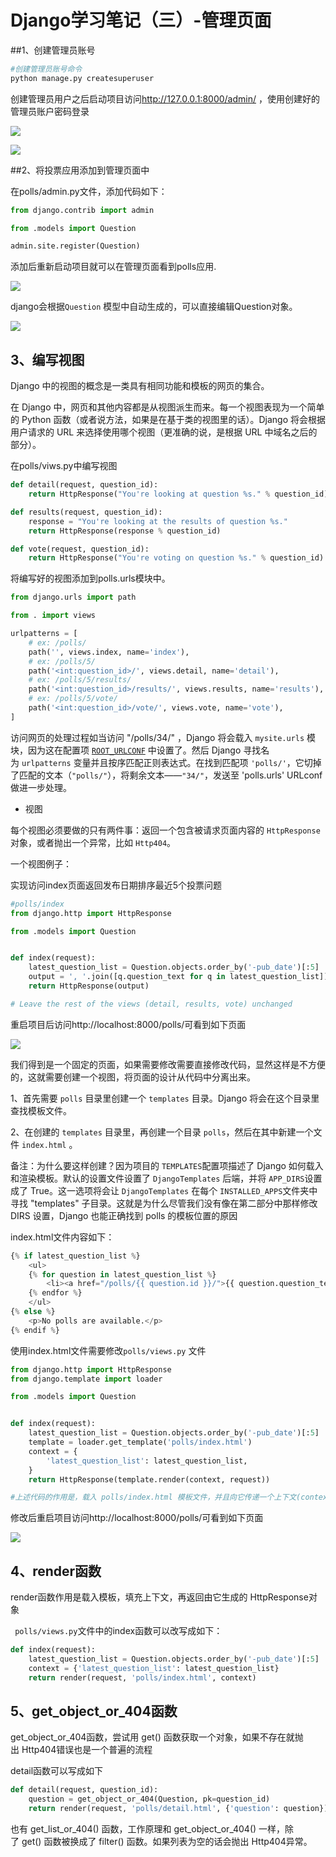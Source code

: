 # Django学习笔记（三）-管理页面

##1、创建管理员账号

~~~python
#创建管理员账号命令
python manage.py createsuperuser
~~~

创建管理员用户之后启动项目访问<http://127.0.0.1:8000/admin/> ，使用创建好的管理员账户密码登录

![](E:\学习\django\第三篇\1.png)

![](E:\学习\django\第三篇\2.png)

##2、将投票应用添加到管理页面中

在polls/admin.py文件，添加代码如下：

~~~python
from django.contrib import admin

from .models import Question

admin.site.register(Question)
~~~

添加后重新启动项目就可以在管理页面看到polls应用.

![](E:\学习\django\第三篇\3.png)

django会根据`Question` 模型中自动生成的，可以直接编辑Question对象。

![](E:\学习\django\第三篇\4.png)

## 3、编写视图

Django 中的视图的概念是一类具有相同功能和模板的网页的集合。

在 Django 中，网页和其他内容都是从视图派生而来。每一个视图表现为一个简单的 Python 函数（或者说方法，如果是在基于类的视图里的话）。Django 将会根据用户请求的 URL 来选择使用哪个视图（更准确的说，是根据 URL 中域名之后的部分）。 

在polls/viws.py中编写视图

~~~python
def detail(request, question_id):
    return HttpResponse("You're looking at question %s." % question_id)

def results(request, question_id):
    response = "You're looking at the results of question %s."
    return HttpResponse(response % question_id)

def vote(request, question_id):
    return HttpResponse("You're voting on question %s." % question_id)
~~~

将编写好的视图添加到polls.urls模块中。

~~~python
from django.urls import path

from . import views

urlpatterns = [
    # ex: /polls/
    path('', views.index, name='index'),
    # ex: /polls/5/
    path('<int:question_id>/', views.detail, name='detail'),
    # ex: /polls/5/results/
    path('<int:question_id>/results/', views.results, name='results'),
    # ex: /polls/5/vote/
    path('<int:question_id>/vote/', views.vote, name='vote'),
]
~~~

访问网页的处理过程如当访问 "/polls/34/" ，Django 将会载入 `mysite.urls` 模块，因为这在配置项 [`ROOT_URLCONF`](https://docs.djangoproject.com/zh-hans/2.2/ref/settings/#std:setting-ROOT_URLCONF) 中设置了。然后 Django 寻找名为 `urlpatterns` 变量并且按序匹配正则表达式。在找到匹配项 `'polls/'`，它切掉了匹配的文本（`"polls/"`），将剩余文本——`"34/"`，发送至 'polls.urls' URLconf 做进一步处理。 

- 视图

每个视图必须要做的只有两件事：返回一个包含被请求页面内容的 `HttpResponse`对象，或者抛出一个异常，比如 `Http404`。 

一个视图例子：

实现访问index页面返回发布日期排序最近5个投票问题

~~~python
#polls/index
from django.http import HttpResponse

from .models import Question


def index(request):
    latest_question_list = Question.objects.order_by('-pub_date')[:5]
    output = ', '.join([q.question_text for q in latest_question_list])
    return HttpResponse(output)

# Leave the rest of the views (detail, results, vote) unchanged
~~~

重启项目后访问http://localhost:8000/polls/可看到如下页面

![](E:\学习\django\第三篇\5.png)

我们得到是一个固定的页面，如果需要修改需要直接修改代码，显然这样是不方便的，这就需要创建一个视图，将页面的设计从代码中分离出来。

1、首先需要 `polls` 目录里创建一个 `templates` 目录。Django 将会在这个目录里查找模板文件。 

2、在创建的 `templates` 目录里，再创建一个目录 `polls`，然后在其中新建一个文件 `index.html` 。 

备注：为什么要这样创建？因为项目的 `TEMPLATES`配置项描述了 Django 如何载入和渲染模板。默认的设置文件设置了 `DjangoTemplates` 后端，并将 `APP_DIRS`设置成了 True。这一选项将会让 `DjangoTemplates` 在每个 `INSTALLED_APPS`文件夹中寻找 "templates" 子目录。这就是为什么尽管我们没有像在第二部分中那样修改 DIRS 设置，Django 也能正确找到 polls 的模板位置的原因 

index.html文件内容如下：

~~~python
{% if latest_question_list %}
    <ul>
    {% for question in latest_question_list %}
        <li><a href="/polls/{{ question.id }}/">{{ question.question_text }}</a></li>
    {% endfor %}
    </ul>
{% else %}
    <p>No polls are available.</p>
{% endif %}
~~~

使用index.html文件需要修改`polls/views.py`  文件

~~~python
from django.http import HttpResponse
from django.template import loader

from .models import Question


def index(request):
    latest_question_list = Question.objects.order_by('-pub_date')[:5]
    template = loader.get_template('polls/index.html')
    context = {
        'latest_question_list': latest_question_list,
    }
    return HttpResponse(template.render(context, request))

#上述代码的作用是，载入 polls/index.html 模板文件，并且向它传递一个上下文(context)。这个上下文是一个字典，它将模板内的变量映射为 Python 对象。
~~~

修改后重启项目访问http://localhost:8000/polls/可看到如下页面

![](E:\学习\django\第三篇\6.png)

## 4、render函数

render函数作用是载入模板，填充上下文，再返回由它生成的 HttpResponse对象

` polls/views.py`文件中的index函数可以改写成如下：

~~~python
def index(request):
    latest_question_list = Question.objects.order_by('-pub_date')[:5]
    context = {'latest_question_list': latest_question_list}
    return render(request, 'polls/index.html', context)
~~~

## 5、get_object_or_404函数

get_object_or_404函数，尝试用 get() 函数获取一个对象，如果不存在就抛出 Http404错误也是一个普遍的流程 

detail函数可以写成如下

~~~python
def detail(request, question_id):
    question = get_object_or_404(Question, pk=question_id)
    return render(request, 'polls/detail.html', {'question': question})
~~~

也有 get_list_or_404() 函数，工作原理和 get_object_or_404() 一样，除了 get() 函数被换成了 filter() 函数。如果列表为空的话会抛出 Http404异常。 



